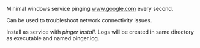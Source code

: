 Minimal windows service pinging www.google.com every second.

Can be used to troubleshoot network connectivity issues.

Install as service with *pinger install*. Logs will be created in same directory as executable and named pinger.log.
